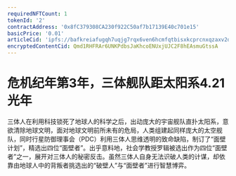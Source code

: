 ```yaml
---
requiredNFTCount: 1
tokenId: '2'
contractAddress: '0x8fC379308CA230f922C50af7b17139E40c701e15'
basicPrice: '0.01'
articleCid: 'ipfs://bafkreiafugqh7uqjg7rqx6ven6hcmfqtbisxkcprcnxqzaxv2dju5jtwda'
encryptedContentCid: Qmd1RHFRAr6UNKPdbsJaKhcoENUxjUJC2F8hEAsmuGtssA
---
```

# 危机纪年第3年，三体舰队距太阳系4.21光年

三体人在利用科技锁死了地球人的科学之后，出动庞大的宇宙舰队直扑太阳系，意欲清除地球文明，面对地球文明前所未有的危局，人类组建起同样庞大的太空舰队，同时行星防御理事会（PDC）利用三体人思维透明的致命缺陷，制订了“面壁计划”，精选出四位“面壁者”。出乎意料地，社会学教授罗辑被选出作为四位“面壁者”之一，展开对三体人的秘密反击。虽然三体人自身无法识破人类的计谋，却依靠由地球人中的背叛者挑选出的“破壁人”与“面壁者”进行智慧博弈。

